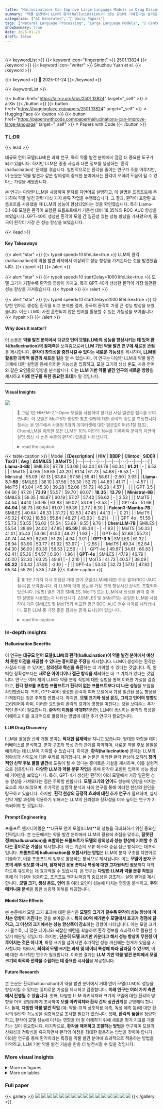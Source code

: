 ```yaml
---
title: "Hallucinations Can Improve Large Language Models in Drug Discovery"
summary: "약물 발견에서 LLM의 환각(hallucination)이 성능 향상에 기여한다는 놀라운 연구 결과!"
categories: ["AI Generated", "🤗 Daily Papers"]
tags: ["Natural Language Processing", "Large Language Models", "🏢 Center for Scalable Data Analytics and Artificial Intelligence (ScaDS.AI)",]
showSummary: true
date: 2025-01-23
draft: false
---
```


<br>

{{< keywordList >}}
{{< keyword icon="fingerprint" >}} 2501.13824 {{< /keyword >}}
{{< keyword icon="writer" >}} Shuzhou Yuan et el. {{< /keyword >}}
 
{{< keyword >}} 🤗 2025-01-24 {{< /keyword >}}
 
{{< /keywordList >}}

{{< button href="https://arxiv.org/abs/2501.13824" target="_self" >}}
↗ arXiv
{{< /button >}}
{{< button href="https://huggingface.co/papers/2501.13824" target="_self" >}}
↗ Hugging Face
{{< /button >}}
{{< button href="https://paperswithcode.com/paper/hallucinations-can-improve-large-language" target="_self" >}}
↗ Papers with Code
{{< /button >}}




### TL;DR


{{< lead >}}

대규모 언어 모델(LLM)은 과학 연구, 특히 약물 발견 분야에서 점점 더 중요한 도구가 되고 있습니다. 하지만 LLM은 종종 사실과 다른 정보를 생성하는 '환각(hallucination)' 문제를 겪습니다.  일반적으로는 환각을 줄이는 연구가 주를 이루지만, 이 논문은 약물 발견과 같은 창의성이 중요한 분야에서는 환각이 오히려 도움이 될 수 있다는 가설을 세웠습니다.

본 연구는 다양한 LLM을 사용하여 분자를 자연어로 설명하고, 이 설명을 프롬프트에 추가하여 약물 발견 관련 다섯 가지 분류 작업을 수행했습니다. 그 결과, 환각이 포함된 프롬프트를 사용했을 때 LLM의 성능이 향상되었다는 것을 확인했습니다.  특히 Llama-3.1-8B 모델은 환각이 포함된 프롬프트에서 기준선 대비 18.35%의 ROC-AUC 향상을 보였습니다.  GPT-40이 생성한 환각이 모델 간 일관성 있는 성능 향상을 가져왔으며, 중국어 환각이 가장 큰 성능 향상을 보였습니다.

{{< /lead >}}


#### Key Takeaways

{{< alert "star" >}}
{{< typeit speed=10 lifeLike=true >}} LLM의 환각(hallucination)이 약물 발견 과제에서 예상외로 성능 향상을 가져온다는 것을 발견했습니다. {{< /typeit >}}
{{< /alert >}}

{{< alert "star" >}}
{{< typeit speed=10 startDelay=1000 lifeLike=true >}} 모델 크기가 커질수록 환각의 영향이 커지고, 특히 GPT-40가 생성한 환각이 가장 일관된 성능 향상을 가져왔습니다. {{< /typeit >}}
{{< /alert >}}

{{< alert "star" >}}
{{< typeit speed=10 startDelay=2000 lifeLike=true >}} 다양한 언어로 생성된 환각을 비교 분석한 결과, 중국어 환각이 가장 큰 성능 향상을 보였습니다. 이는 LLM이 사전 훈련되지 않은 언어를 활용할 수 있는 가능성을 보여줍니다 {{< /typeit >}}
{{< /alert >}}

#### Why does it matter?
이 논문은 **약물 발견 분야에서 대규모 언어 모델(LLM)의 성능을 향상시키는 데 있어 환각(hallucination)의 잠재력**을 보여줌으로써 **LLM 기반 약물 발견 연구에 새로운 관점**을 제시합니다.  **환각이 창의성을 증진시킬 수 있다는 새로운 가능성**을 제시하며, **LLM을 활용한 과학적 발견의 새로운 길**을 열 수 있습니다.  이 연구는 다양한 LLM과 약물 발견 과제에 대한 실험을 통해 이러한 가능성을 입증하고, 모델 크기와 생성 온도, 사용 언어와 같은 요인들의 영향을 분석합니다.  이는 **LLM 기반 약물 발견 연구의 새로운 방향**을 제시하고 **미래 연구를 위한 중요한 토대**가 될 것입니다.

------
#### Visual Insights



![](https://arxiv.org/html/2501.13824/extracted/6151573/overall_HHM_score.png)

> 🔼 그림 1은 HHEM-2.1-Open 모델을 사용하여 평가된 사실 일관성 점수를 보여줍니다. 이 모델은 MolT5가 생성한 참조 설명에 대한 환각의 정도를 측정합니다. 점수는 본 연구에서 사용된 5개의 데이터셋에 대한 평균값이며(5.1절 참조), ChemLLM을 제외한 모든 LLM은 10% 미만의 점수를 기록하여 분자의 자연어 설명 생성 시 높은 수준의 환각이 있음을 나타냅니다.
> <details>
> <summary>read the caption</summary>
> Figure 1: Factual consistency scores evaluated using the HHEM-2.1-Open Model, which measures the degree of hallucination relative to the reference descriptions generated by MolT5. The scores represent the average across five datasets used in this work (see §5.1). With the exception of ChemLLM, all other LLMs achieve scores below 10%, indicating a high level of hallucination when generating natural language descriptions of molecules.
> </details>





{{< table-caption >}}
| Model | **[Description]** | **HIV** | **BBBP** | **Clintox** | **SIDER** | **Tox21** | **Avg** | **ΔSMILES** | **ΔMolT5** |
|---|---|---|---|---|---|---|---|---|---| 
| **Llama-3-8B** | SMILES | 67.78 | 53.08 | 63.04 | 61.79 | 60.34 | **61.21** | - | 6.53 |
|  | MolT5 | 47.65 | 59.65 | 43.20 | 61.14 | 61.73 | 54.68 | -6.53 | - |
|  | Ministral | 55.09 | 61.13 | 63.84 | 57.56 | 55.41 | 58.61 | -2.60 | 3.93 |
| **Llama-3.1-8B** | SMILES | 38.10 | 37.56 | 35.30 | 52.70 | 44.89 | 41.71 | - | -4.57 |
|  | MolT5 | 43.04 | 45.30 | 39.28 | 52.06 | 51.72 | 46.28 | 4.57 | - |
|  | GPT-3.5 | 64.66 | 47.20 | **73.19** | 55.57 | 59.70 | 60.07 | **18.35** | **13.79** |
| **Ministral-8B** | SMILES | 59.35 | 48.87 | 60.19 | 57.27 | 57.42 | 56.62 | - | 3.53 |
|  | MolT5 | 44.54 | 44.10 | 53.95 | 63.83 | 59.02 | 53.09 | -3.53 | - |
|  | GPT-4o | 51.66 | **64.94** | 58.73 | 60.54 | 61.07 | 59.39 | 2.77 | 6.30 |
| **Falcon3-Mamba-7B** | SMILES | 40.64 | 48.33 | 31.72 | 52.53 | 47.45 | 44.13 | - | 0.21 |
|  | MolT5 | 49.02 | 47.92 | 18.58 | 55.84 | 48.27 | 43.93 | -0.21 | - |
|  | GPT-4o | 51.59 | 55.73 | 53.55 | 56.03 | 51.54 | 53.69 | 9.55 | 9.76 |
| **ChemLLM-7B** | SMILES | 55.54 | 38.69 | 24.02 | 47.85 | **65.59** | 46.34 | - | -1.93 |
|  | MolT5 | 50.33 | 41.01 | 35.43 | 53.06 | 61.50 | 48.27 | 1.93 | - |
|  | GPT-4o | 52.68 | 55.73 | 40.74 | 44.59 | 62.63 | 51.28 | 4.94 | 3.01 |
| **GPT-3.5** | SMILES | 61.32 | 28.94 | 63.90 | 53.77 | 61.92 | 53.97 | - | -2.56 |
|  | MolT5 | 49.34 | 52.64 | 64.30 | 56.00 | 60.39 | 56.53 | 2.56 | - |
|  | GPT-4o | 49.67 | 34.61 | 60.83 | 62.41 | 65.36 | 54.57 | 0.60 | -1.96 |
| **GPT-4o** | SMILES | 47.19 | 46.79 | 40.00 | 52.30 | 63.25 | 49.91 | - | 2.10 |
|  | MolT5 | 41.73 | 40.57 | 38.09 | **65.22** | 53.42 | 47.80 | -2.10 | - |
|  | GPT-4o | 53.30 | 52.73 | 57.12 | 47.82 | 65.34 | 55.26 | 5.35 | 7.46 |{{< /table-caption >}}

> 🔼 표 1은 7가지 지시 조정된 거대 언어 모델(LLM)에 대한 주요 결과(ROC-AUC 점수)를 보여줍니다. 각 LLM에 대해 성능을 가장 크게 향상시킨 환각만 포함되어 있습니다. [설명] 열은 기준 SMILES, MolT5 또는 LLM에서 생성된 환각 중 어떤 설명을 사용했는지 나타냅니다. ΔSMILES 및 ΔMolT5는 동일한 LLM을 사용하여 기준 SMILES 및 MolT5와 비교한 평균 ROC-AUC 점수 차이를 나타냅니다. 모든 LLM 중 가장 좋은 결과는 굵게 표시되어 있습니다.
> <details>
> <summary>read the caption</summary>
> Table 1: The main results (ROC-AUC &) for the LLMs. Only the hallucinations that result in the most improvement for each LLM are included in the table. [D⁢e⁢s⁢c⁢r⁢i⁢p⁢t⁢i⁢o⁢n]delimited-[]𝐷𝑒𝑠𝑐𝑟𝑖𝑝𝑡𝑖𝑜𝑛[Description][ italic_D italic_e italic_s italic_c italic_r italic_i italic_p italic_t italic_i italic_o italic_n ] represents the description from the baseline SMILES, MolT5, or hallucinations generated by the LLMs. ΔΔ\Deltaroman_ΔSMILES and ΔΔ\Deltaroman_ΔMolT5 denote the difference in average ROC-AUC scores compared to the baselines SMILES and MolT5, respectively, using the same LLM. We highlight the best results across all the LLMs in bold.
> </details>





### In-depth insights


#### Hallucination Benefits
이 연구는 **대규모 언어 모델(LLM)의 환각(hallucination)이 약물 발견 분야에서 예상치 못한 이점을 제공할 수 있다는 흥미로운 주장**을 제시합니다.  LLM이 생성하는 환각은 사실과 다를 수 있지만, **창의성과 혁신을 촉진**하는 데 기여할 수 있다는 것입니다.  즉, 완벽한 정확성보다는 **새로운 아이디어나 접근 방식을 제시**하는 데 그 가치가 있다는 것입니다.  연구는 여러 개의 LLM과 약물 분류 작업에 대한 실험을 통해 이러한 가설을 검증하고,  **환각 정보를 포함한 프롬프트가 환각이 없는 프롬프트보다 더 나은 성능**을 보임을 확인했습니다.  특히, GPT-40이 생성한 환각이 여러 모델에서 가장 일관된 성능 향상을 가져왔다는 점은 주목할 만합니다.  하지만, **모델 크기와 생성 온도, 그리고 언어의 영향**도 고려되어야 하며, 이러한 요인들이 환각의 효과에 영향을 미친다는 것을 보여주는 추가적인 분석이 필요합니다.  **환각의 이점을 극대화**하려면, LLM이 생성하는 환각의 특성을 이해하고 이를 효과적으로 활용하는 방법에 대한 추가 연구가 필요합니다.

#### LLM Drug Discovery
LLM을 활용한 신약 개발 분야는 **막대한 잠재력**을 지니고 있습니다. 방대한 화합물 데이터베이스를 분석하고, 분자 구조와 특성 간의 관계를 파악하며, 새로운 약물 후보 물질을 예측하는 데 LLM이 기여할 수 있습니다. 하지만, **환각(hallucination)** 문제는 LLM의 정확성과 신뢰도에 대한 우려를 제기합니다. 본 논문은 이러한 환각 현상이 오히려 **창의적인 신약 후보 물질 발견**에 도움이 될 수 있다는 흥미로운 가설을 제시하며, 이를 실험적으로 검증합니다.  **다양한 LLM과 약물 분류 작업**을 통해 환각이 포함된 입력이 성능 향상에 기여함을 보였습니다.  특히, GPT-4가 생성한 환각이 여러 모델에서 가장 일관된 성능 향상을 가져왔다는 점은 주목할 만합니다.  **모델 크기와 언어**도 성능에 영향을 미치는 요소로 제시되었으며, 추가적인 실험적 분석과 사례 연구를 통해 이러한 현상의 원인을 탐구하고 있습니다.  하지만, **환각 현상의 긍정적 효과에 대한 추가 연구**가 필요하며, 실제 신약 개발 과정에 적용하기 위해서는  LLM의 신뢰성과 정확성을 더욱 높이는 연구가 지속되어야 할 것입니다.

#### Prompt Engineering
프롬프트 엔지니어링은 **대규모 언어 모델(LLM)**의 성능을 극대화하기 위한 중요한 전략입니다.  본 논문에서는 약물 발견 분야에서 LLM의 활용에 초점을 맞추고, **잘못된 정보(hallucination)을 포함하는 프롬프트가 모델의 창의성과 성능 향상에 기여할 수 있다는 흥미로운 가설**을 제시합니다.  이는 기존의 오류 최소화 중심 접근 방식과는 대조적입니다.  **프롬프트에 hallucination을 포함시키는 방법**은 LLM이 분자 구조를 자연어로 기술하고, 이를 프롬프트의 일부로 활용하는 방식으로 제시됩니다.  이는 **모델이 분자 구조의 세부 정보뿐 아니라, 잠재적인 응용 분야나 특징에 대한 고차원적인 정보**까지 처리하도록 유도하는 데 효과적일 수 있습니다.  본 연구는 **다양한 LLM과 약물 분류 작업**을 통해 이 가설을 검증하고, 프롬프트 엔지니어링의 중요성을 강조하는 실험 결과를 제시합니다.  **모델 크기, 생성 온도, 언어** 등 여러 요인이 성능에 미치는 영향을 분석하고, **주의 메커니즘 분석**을 통한 심층적 이해를 제공합니다.

#### Model Size Effects
본 논문에서 모델 크기 효과에 대한 분석은 **모델의 크기가 클수록 환각이 성능 향상에 미치는 영향이 커진다**는 것을 보여줍니다.  **특히 80억 매개변수 모델에서 효과가 정점에 달하고, 그 이상의 크기에서는 성능 향상폭이 감소**하는 경향이 나타납니다. 이는 모델 크기가 클수록, 더 많은 데이터와 복잡한 패턴을 학습하여 환각 정보를 효과적으로 활용할 수 있기 때문일 것입니다.  하지만, **단순히 모델 크기만 키운다고 해서 성능 향상이 무한정 이루어지는 것은 아니며**,  특정 크기를 넘어서면 추가적인 성능 개선에는 한계가 있음을 시사합니다.  따라서, **최적의 모델 크기는 과제 및 데이터 특성에 따라 달라질 수 있으며**, 이에 대한 추가적인 연구가 필요합니다. 이러한 결과는 **LLM 기반 약물 발견 분야에서 모델 크기의 최적화 전략을 수립하는 데 중요한 시사점**을 제공합니다.

#### Future Research
본 논문은 환각(hallucination)이 약물 발견 분야에서 거대 언어 모델(LLM)의 성능을 향상시킬 수 있다는 흥미로운 가설을 제시하고 검증합니다.  **미래 연구는 여러 가지 측면에서 진행될 수 있습니다.** 첫째, 다양한 LLM 아키텍처와 크기의 모델에 대한 환각의 영향을 더욱 광범위하게 조사하여 **모델 아키텍처와 환각 간의 상관관계**를 규명해야 합니다. 둘째, **다양한 약물 발견 작업** (예: 약물-표적 상호작용 예측, 독성 예측 등)에 대한 환각의 일반화 가능성을 심층적으로 조사할 필요가 있습니다. 셋째, **환각의 품질**을 정량화하고, 환각이 모델 성능에 미치는 영향을 더 잘 이해하기 위해 새로운 평가 지표를 개발하는 것이 중요합니다.  마지막으로, **환각을 제어하고 조절하는 방법**을 연구하여 모델의 신뢰성과 정확성을 유지하면서 환각의 이점을 최대한 활용하는 방법을 찾아야 합니다. 이러한 연구를 통해 환각이라는 특징을 약물 발견 분야에 효과적으로 적용하는 방법을 파악하고, LLM 기반 약물 발견 기술을 한층 더 발전시킬 수 있을 것입니다.


### More visual insights

<details>
<summary>More on figures
</summary>


![](https://arxiv.org/html/2501.13824/extracted/6151573/method.png)

> 🔼 그림 2는 HIV 데이터셋의 분자 예시를 사용하여 평가 방법을 보여줍니다.  LLM이 SMILES 문자열을 기반으로 분자의 텍스트 설명을 생성하는 과정(1단계)과, 생성된 텍스트(환각 포함)를 프롬프트에 추가하여 LLM이 분자의 특정 속성을 예측하도록 하는 과정(2단계)을 나타냅니다.  LLM의 성능을 평가하기 위해 답변은 '예' 또는 '아니오'로 제한됩니다.  입력과 관련 없는 명백한 환각 부분은 색상으로 강조 표시되어 있습니다. 이 그림은 LLM이 SMILES 문자열만으로 분자 특성을 예측하는 것보다 환각이 포함된 텍스트를 함께 사용하여 예측 정확도가 향상되는지 확인하는 실험의 과정을 시각적으로 설명합니다.
> <details>
> <summary>read the caption</summary>
> Figure 2: Illustration of the evaluation method with an example molecule from the HIV dataset: 1. We use LLMs to generate a textual description of the molecule based on its SMILES string. 2. The generated text, which contains hallucinations, is added to the prompt, and the LLM is tasked with predicting the specific property of the molecule. The answer is constrained to “Yes” or “No” to evaluate the LLM’s performance. We highlight obvious hallucinations that are unrelated to the input using colors.
> </details>



![](https://arxiv.org/html/2501.13824/extracted/6151573/overall_hallu_improvement.png)

> 🔼 이 그림은 7가지 다른 대규모 언어 모델(LLM)에서 다양한 모델이 생성한 환각(hallucination)을 사용했을 때, 기준 모델(baseline)과 비교하여 성능이 향상된 정도를 보여줍니다.  x축은 환각을 생성한 모델을 나타내고, y축은 평균 성능 향상률(%)을 나타냅니다.  각 막대는 특정 환각 생성 모델을 사용했을 때 7개의 LLM에서 평균적으로 성능이 얼마나 향상되었는지 보여줍니다.  이를 통해 어떤 모델이 생성한 환각이 다른 LLM의 성능 향상에 가장 효과적인지 비교 분석할 수 있습니다.
> <details>
> <summary>read the caption</summary>
> Figure 3: Overall average improvement across seven LLMs using hallucinations generated by different models compared to the baselines. The x-axis indicates the source model for the generated hallucinations.
> </details>



![](https://arxiv.org/html/2501.13824/extracted/6151573/model_size.png)

> 🔼 그림 4는 서로 다른 크기의 Llama-3 모델에 대한 평균 성능 향상을 보여줍니다.  x축은 모델 크기(1B, 3B, 8B, 70B)를 나타내고, y축은 SMILES 기준선과 MolT5 기준선에 대한 평균 성능 향상 백분율을 나타냅니다.  각 모델 크기에 대해 여러 환각 텍스트를 사용하여 평균 성능 향상을 계산했습니다. 이 그래프는 모델 크기가 증가함에 따라 환각이 모델 성능에 미치는 영향이 커짐을 보여줍니다. 특히, 8B 모델은 SMILES 기준선과 비교하여 상당한 성능 향상을 보이는 반면, 70B 모델은 8B 모델과 비교하여 성능 향상이 크게 증가하지는 않습니다. 이는 모델 크기가 특정 크기 이상이 되면 환각 효과가 일정 수준에 도달할 수 있음을 시사합니다.
> <details>
> <summary>read the caption</summary>
> Figure 4: Average improvement for Llama-3 with different model size.
> </details>



![](https://arxiv.org/html/2501.13824/extracted/6151573/temperature.png)

> 🔼 그림 5는 다섯 개의 데이터 세트에 걸쳐 생성된 텍스트의 평균 성능과 환각 점수를 다양한 온도 설정에서 보여줍니다.  다양한 온도 설정에서 생성된 텍스트의 정확성(factual consistency)을 평가하기 위해 HHM-2.1-Open 모델을 사용했습니다.  x축은 온도 값을, y축은 평균 ROC-AUC 점수와 환각 점수를 나타냅니다.  이 그림은 온도가 생성된 텍스트의 정확성과 모델 성능에 미치는 영향을 보여주는 실험 결과를 시각적으로 표현합니다.
> <details>
> <summary>read the caption</summary>
> Figure 5: Average performance and hallucination scores of the generated text at different temperature settings across five datasets.
> </details>



![](https://arxiv.org/html/2501.13824/extracted/6151573/language.png)

> 🔼 그림 6은 Llama-3.1-8B 모델을 사용하여 모든 데이터셋에서 6가지 언어의 환각에 대한 성능을 보여줍니다.  각 언어(영어, 중국어, 독일어, 프랑스어, 일본어, 스페인어)로 생성된 환각을 사용하여 모델의 성능을 평가하고, ROC-AUC 점수를 사용하여 측정했습니다. 이 그래프는 다양한 언어로 생성된 환각이 Llama-3.1-8B 모델의 약물 발견 작업 성능에 미치는 영향을 비교 분석한 것입니다. 각 데이터셋에서 가장 좋은 성능을 보인 언어를 확인하고,  모델이 특정 언어의 환각에 더 민감하게 반응하는지 여부를 파악하는 데 도움이 됩니다.
> <details>
> <summary>read the caption</summary>
> Figure 6: Performance of hallucinations in six languages across all datasets using Llama-3.1-8B.
> </details>



</details>




<details>
<summary>More on tables
</summary>


{{< table-caption >}}
| Model | Full-name | Link |
|---|---|---|
| Llama-3-8B | meta-llama/Meta-Llama-3-8B-Instruct | https://huggingface.co/meta-llama/Llama-3.1-8B-Instruct |
| Llama-3.1-8B | meta-llama/Llama-3.1-8B-Instruct | https://huggingface.co/meta-llama/Llama-3.1-8B-Instruct |
| Ministral-8B | mistralai/Ministral-8B-Instruct-2410 | https://huggingface.co/mistralai/Ministral-8B-Instruct-2410 |
| Falcon3-Mamba-7B | tiiuae/Falcon3-Mamba-7B-Instruct | https://huggingface.co/tiiuae/Falcon3-Mamba-7B-Instruct |
| ChemLLM-7B | AI4Chem/ChemLLM-7B-Chat-1_5-DPO | https://huggingface.co/AI4Chem/ChemLLM-7B-Chat-1_5-DPO |
| GPT-3.5 | gpt-3.5-turbo | - |
| GPT-4o | gpt-4o-2024-08-06 | - |{{< /table-caption >}}
> 🔼 표 2는 논문에서 평가에 사용된 언어 모델들의 세부 정보를 보여줍니다. 각 모델의 전체 이름과 해당 모델의 HuggingFace 페이지 링크가 포함되어 있습니다. 이 표는 사용된 모델의 버전과 접근 방법을 명확히 하여 재현성을 높이는 데 도움이 됩니다.
> <details>
> <summary>read the caption</summary>
> Table 2: Details of the evaluated models, including their full names and links to their respective HuggingFace pages.
> </details>

{{< table-caption >}}
| Dataset | Number | Positive Label |
|---|---|---|
| HIV | 4113 | 175 |
| BBBP | 205 | 172 |
| Clintox | 148 | 11 |
| SIDER | 143 | 74 |
| Tox21 | 783 | 108 |{{< /table-caption >}}
> 🔼 이 표는 논문에서 사용된 데이터셋의 요약 정보를 보여줍니다. 각 데이터셋의 샘플 수와 양성 레이블의 개수를 포함합니다.  HIV, BBBP, Clintox, SIDER, Tox21 등 다섯 가지 데이터셋에 대한 정보가 요약되어 있습니다. 이 정보는 각 데이터셋의 크기와 양성/음성 샘플의 비율을 이해하는 데 도움이 됩니다.
> <details>
> <summary>read the caption</summary>
> Table 3: Summary of the datasets used, including the number of samples and the count of positive labels in each dataset.
> </details>

{{< table-caption >}}
| Model | HIV | BBBP | Clintox | SIDER | Tox21 | Avg |
|---|---|---|---|---|---|---|
| Llama-3.1-8B | 7.12 | 7.76 | 8.67 | 9.45 | 6.86 | 7.97 |
| Llama-3-8B | 7.15 | 8.04 | 7.24 | 7.57 | 7.11 | 7.42 |
| Ministral-8B | 14.45 | 13.47 | 14.23 | 13.17 | 12.56 | 13.58 |
| Falcon3-Mamba-7B | 8.74 | 9.05 | 8.92 | 11.13 | 9.26 | 9.42 |
| ChemLLM-7B | 20.48 | 17.75 | 23.36 | 22.20 | 20.66 | 20.89 |
| GPT-3.5 | 8.62 | 8.35 | 6.85 | 7.20 | 6.90 | 7.58 |
| GPT-4o | 8.51 | 7.67 | 8.51 | 7.28 | 7.44 | 7.88 |{{< /table-caption >}}
> 🔼 표 4는 다섯 개의 데이터셋에 걸쳐 다양한 대규모 언어 모델(LLM)에 대한 HHM-2.1 점수(%)를 보여줍니다. 모든 모델은 온도, 최대 새 토큰 등 동일한 하이퍼파라미터를 사용합니다.  이 표는 각 LLM이 분자를 자연어로 설명하는 능력의 정확성을 측정한 결과를 보여줍니다.  점수가 높을수록 모델이 생성한 설명이 참조 설명과 일치하는 정도가 높다는 것을 의미합니다. 이는 LLM이 화학적 용어와 구조를 얼마나 잘 이해하고 있는지 평가하는 데 도움이 됩니다.
> <details>
> <summary>read the caption</summary>
> Table 4: The HHM-2.1 score % for LLMs across five datasets, all the models are using the same hyperparameters, e.g.: the temperature, max new tokens.
> </details>

{{< table-caption >}}
 | **[Description]** | **HIV** | **BBBP** | **Clintox** | **SIDER** | **Tox21** | **Avg** | **Δsmiles** | **ΔMolT5** |
|---|---|---|---|---|---|---|---|---|
| **Llama-3-8B** |  |  |  |  |  |  |  |  |
| `SMILES` | 67.78 | 53.08 | 63.04 | 61.79 | 60.34 | 61.21 | 0.00 | 6.53 |
| `MolT5` | 47.65 | 59.65 | 43.20 | 61.14 | 61.73 | 54.68 | -6.53 | 0.00 |
| **Llama-3** |  |  |  |  |  |  |  |  |
| `Llama-3` | 53.13 | 58.21 | 57.13 | 57.07 | 59.75 | 57.06 | -4.15 | 2.38 |
| **Llama-3.1** |  |  |  |  |  |  |  |  |
| `Llama-3.1` | 57.60 | 51.02 | 39.75 | 60.63 | 59.70 | 53.74 | -7.46 | -0.93 |
| **Ministral** |  |  |  |  |  |  |  |  |
| `Ministral` | 55.09 | 61.13 | 63.84 | 57.56 | 55.41 | 58.61 | -2.60 | 3.93 |
| **Falcon3** |  |  |  |  |  |  |  |  |
| `Falcon3` | 54.02 | 51.73 | 43.00 | 47.06 | 48.91 | 48.94 | -12.26 | -5.73 |
| **ChemLLM** |  |  |  |  |  |  |  |  |
| `ChemLLM` | 46.83 | 60.22 | 52.36 | 58.50 | 50.83 | 53.75 | -7.46 | -0.93 |
| **GPT-3.5** |  |  |  |  |  |  |  |  |
| `GPT-3.5` | 58.45 | 46.52 | 57.13 | 56.15 | 66.00 | 56.85 | -4.36 | 2.18 |
| **GPT-4o** |  |  |  |  |  |  |  |  |
| `GPT-4o` | 45.97 | 53.72 | 54.81 | 45.86 | 60.90 | 52.25 | -8.96 | -2.42 |
| **Llama-3.1-8B** |  |  |  |  |  |  |  |  |
| `SMILES` | 38.10 | 37.56 | 35.30 | 52.70 | 44.89 | 41.71 | 0.00 | -4.57 |
| `MolT5` | 43.04 | 45.30 | 39.28 | 52.06 | 51.72 | 46.28 | 4.57 | 0.00 |
| `Llama-3` | 56.80 | 47.71 | 68.08 | 54.21 | 60.75 | 57.51 | 15.80 | 11.23 |
| `Llama-3.1` | 50.92 | 42.11 | 49.97 | 38.11 | 51.74 | 46.57 | 4.86 | 0.29 |
| `Ministral` | 59.73 | 50.18 | 70.01 | 51.65 | 55.59 | 57.43 | 15.72 | 11.15 |
| `Falcon3` | 57.92 | 51.11 | 53.22 | 42.38 | 47.57 | 50.44 | 8.73 | 4.16 |
| `ChemLLM` | 50.83 | 52.18 | 47.45 | 53.17 | 49.84 | 50.69 | 8.98 | 4.41 |
| `GPT-3.5` | 64.66 | 47.20 | 73.19 | 55.57 | 59.70 | 60.07 | 18.35 | 13.79 |
| `GPT-4o` | 56.64 | 53.37 | 55.28 | 52.60 | 61.65 | 55.91 | 14.20 | 9.63 |
| **Ministral-8B** |  |  |  |  |  |  |  |  |
| `SMILES` | 59.35 | 48.87 | 60.19 | 57.27 | 57.42 | 56.62 | 0.00 | 3.53 |
| `MolT5` | 44.54 | 44.10 | 53.95 | 63.83 | 59.02 | 53.09 | -3.53 | 0.00 |
| `Llama-3` | 52.91 | 31.27 | 65.49 | 50.45 | 55.81 | 51.19 | -5.43 | -1.90 |
| `Llama-3.1` | 56.06 | 46.62 | 36.23 | 55.95 | 58.33 | 50.64 | -5.98 | -2.45 |
| `Ministral` | 60.04 | 46.42 | 55.34 | 52.82 | 53.58 | 53.64 | -2.98 | 0.56 |
| `Falcon3` | 55.37 | 50.16 | 53.62 | 47.14 | 58.30 | 52.92 | -3.70 | -0.17 |
| `ChemLLM` | 46.35 | 48.66 | 62.11 | 58.97 | 55.36 | 54.29 | -2.33 | 1.20 |
| `GPT-3.5` | 53.23 | 36.89 | 46.85 | 51.63 | 59.86 | 49.69 | -6.93 | -3.40 |
| `GPT-4o` | 51.66 | 64.94 | 58.73 | 60.54 | 61.07 | 59.39 | 2.77 | 6.30 |
| **Falcon3-Mamba-7B** |  |  |  |  |  |  |  |  |
| `SMILES` | 40.64 | 48.33 | 31.72 | 52.53 | 47.45 | 44.13 | 0.00 | 0.21 |
| `MolT5` | 49.02 | 47.92 | 18.58 | 55.84 | 48.27 | 43.93 | -0.21 | 0.00 |
| `Llama-3` | 47.84 | 53.40 | 50.76 | 51.31 | 48.44 | 50.35 | 6.22 | 6.42 |
| `Llama-3.1` | 48.36 | 60.15 | 34.84 | 57.60 | 54.26 | 51.04 | 6.91 | 7.12 |
| `Ministral` | 47.32 | 47.82 | 27.94 | 51.90 | 47.54 | 44.50 | 0.37 | 0.58 |
| `Falcon3` | 44.59 | 57.05 | 39.42 | 50.10 | 46.64 | 47.56 | 3.43 | 3.63 |
| `ChemLLM` | 53.46 | 61.82 | 45.12 | 53.56 | 43.43 | 51.48 | 7.35 | 7.55 |
| `GPT-3.5` | 51.63 | 48.47 | 45.26 | 50.98 | 46.73 | 48.61 | 4.48 | 4.69 |
| `GPT-4o` | 51.59 | 55.73 | 53.55 | 56.03 | 51.54 | 53.69 | 9.55 | 9.76 |
| **ChemLLM-7B** |  |  |  |  |  |  |  |  |
| `SMILES` | 55.54 | 38.69 | 24.02 | 47.85 | 65.59 | 46.34 | 0.00 | -1.93 |
| `MolT5` | 50.33 | 41.01 | 35.43 | 53.06 | 61.50 | 48.27 | 1.93 | 0.00 |
| `Llama-3` | 56.29 | 45.68 | 47.51 | 44.95 | 51.59 | 49.20 | 2.87 | 0.94 |
| `Llama-3.1` | 57.17 | 43.02 | 28.33 | 43.83 | 56.96 | 45.86 | -0.47 | -2.40 |
| `Ministral` | 61.35 | 37.70 | 39.95 | 37.76 | 51.64 | 45.68 | -0.66 | -2.59 |
| `Falcon3` | 57.52 | 39.76 | 29.46 | 44.71 | 50.18 | 44.33 | -2.01 | -3.94 |
| `ChemLLM` | 45.37 | 41.83 | 42.80 | 53.15 | 46.60 | 45.95 | -0.39 | -2.32 |
| `GPT-3.5` | 57.48 | 38.16 | 51.76 | 41.72 | 59.37 | 49.70 | 3.36 | 1.43 |
| `GPT-4o` | 52.68 | 55.73 | 40.74 | 44.59 | 62.63 | 51.28 | 4.94 | 3.01 |
| **GPT-3.5** |  |  |  |  |  |  |  |  |
| `SMILES` | 61.32 | 28.94 | 63.90 | 53.77 | 61.92 | 53.97 | 0.00 | -2.56 |
| `MolT5` | 49.34 | 52.64 | 64.30 | 56.00 | 60.39 | 56.53 | 2.56 | 0.00 |
| `Llama-3` | 52.55 | 30.00 | 38.27 | 52.22 | 55.71 | 45.75 | -8.22 | -10.78 |
| `Llama-3.1` | 55.90 | 39.31 | 41.83 | 57.16 | 59.60 | 50.76 | -3.21 | -5.77 |
| `Ministral` | 55.84 | 29.63 | 39.89 | 56.61 | 56.31 | 47.66 | -6.31 | -8.88 |
| `Falcon3` | 52.11 | 27.96 | 54.29 | 48.69 | 59.10 | 48.43 | -5.54 | -8.10 |
| `ChemLLM` | 50.27 | 45.97 | 63.03 | 53.77 | 54.57 | 53.52 | -0.45 | -3.01 |
| `GPT-3.5` | 58.47 | 33.53 | 44.81 | 62.24 | 56.46 | 51.10 | -2.87 | -5.43 |
| `GPT-4o` | 49.67 | 34.61 | 60.83 | 62.41 | 65.36 | 54.57 | 0.60 | -1.96 |
| **GPT-4o** |  |  |  |  |  |  |  |  |
| `SMILES` | 47.19 | 46.79 | 40.00 | 52.30 | 63.25 | 49.91 | 0.00 | 2.10 |
| `MolT5` | 41.73 | 40.57 | 38.09 | 65.22 | 53.42 | 47.80 | -2.10 | 0.00 |
| `Llama-3` | 48.95 | 36.23 | 52.97 | 42.73 | 62.00 | 48.58 | -1.33 | 0.77 |
| `Llama-3.1` | 53.02 | 45.57 | 54.10 | 48.71 | 64.07 | 53.09 | 3.19 | 5.29 |
| `Ministral` | 55.34 | 40.13 | 49.46 | 42.44 | 64.17 | 50.31 | 0.40 | 2.50 |
| `Falcon3` | 54.01 | 35.37 | 50.00 | 45.83 | 63.34 | 49.71 | -0.20 | 1.90 |
| `ChemLLM` | 53.00 | 54.92 | 55.59 | 45.36 | 61.15 | 54.00 | 4.10 | 6.20 |
| `GPT-3.5` | 47.51 | 40.80 | 46.03 | 47.27 | 63.82 | 49.09 | -0.82 | 1.28 |
| `GPT-4o` | 53.30 | 52.73 | 57.12 | 47.82 | 65.34 | 55.26 | 5.35 | 7.46 |{{< /table-caption >}}
> 🔼 표 5는 모든 LLMs에 대한 전체 결과(ROC-AUC %)를 보여줍니다. 여기에는 각 모델과 기준 모델에서 생성된 환각이 포함됩니다. [설명]은 환각 또는 기준선의 출처를 나타냅니다.
> <details>
> <summary>read the caption</summary>
> Table 5: Full results (ROC-AUC %) for all LLMs, including hallucinations generated by each model and baselines. [𝑫⁢𝒆⁢𝒔⁢𝒄⁢𝒓⁢𝒊⁢𝒑⁢𝒕⁢𝒊⁢𝒐⁢𝒏]delimited-[]𝑫𝒆𝒔𝒄𝒓𝒊𝒑𝒕𝒊𝒐𝒏\boldsymbol{[Description]}bold_[ bold_italic_D bold_italic_e bold_italic_s bold_italic_c bold_italic_r bold_italic_i bold_italic_p bold_italic_t bold_italic_i bold_italic_o bold_italic_n bold_] indicates the source of the hallucination or baseline used.
> </details>

{{< table-caption >}}
| **[Description]** | **HIV** | **BBBP** | **Clintox** | **SIDER** | **Tox21** | **Avg** | **Δ SMILES** | **Δ MolT5** |
|---|---|---|---|---|---|---|---|---|
| **Llama-3.2-1B** |  |  |  |  |  |  |  |  |
| `SMILES` | 44.27 | 32.31 | 19.31 | 60.79 | 46.88 | 40.71 | 0.00 | -13.77 |
| `MolT5` | 45.26 | 38.30 | 79.50 | 57.95 | 51.42 | 54.49 | 13.77 | 0.00 |
| **Llama-3** |  |  |  |  |  |  |  |  |
| `Llama-3` | 46.79 | 47.32 | 60.19 | 56.23 | 44.25 | 50.96 | 10.24 | -3.53 |
| **Llama-3.1** |  |  |  |  |  |  |  |  |
| `Llama-3.1` | 44.79 | 50.93 | 51.56 | 59.09 | 53.73 | 52.02 | 11.31 | -2.47 |
| **Ministral** |  |  |  |  |  |  |  |  |
| `Ministral` | 46.94 | 42.00 | 54.48 | 51.94 | 52.71 | 49.61 | 8.90 | -4.87 |
| **Falcon3** |  |  |  |  |  |  |  |  |
| `Falcon3` | 52.08 | 58.58 | 56.01 | 50.55 | 47.14 | 52.87 | 12.16 | -1.62 |
| **ChemLLM** |  |  |  |  |  |  |  |  |
| `ChemLLM` | 46.23 | 44.77 | 60.25 | 56.35 | 44.19 | 50.36 | 9.65 | -4.13 |
| **GPT-3.5** |  |  |  |  |  |  |  |  |
| `GPT-3.5` | 54.33 | 45.24 | 58.00 | 56.01 | 58.94 | 54.50 | 13.79 | 0.02 |
| **GPT-4o** |  |  |  |  |  |  |  |  |
| `GPT-4o` | 50.29 | 60.02 | 64.43 | 52.88 | 52.10 | 55.94 | 15.23 | 1.46 |
| **Llama-3.2-3B** |  |  |  |  |  |  |  |  |
| `SMILES` | 43.57 | 40.40 | 40.15 | 56.13 | 48.62 | 45.77 | 0.00 | -1.67 |
| `MolT5` | 48.17 | 45.77 | 51.23 | 49.47 | 42.55 | 47.44 | 1.67 | 0.00 |
| `Llama-3` | 48.52 | 32.42 | 53.55 | 52.60 | 54.09 | 48.23 | 2.46 | 0.80 |
| `Llama-3.1` | 46.99 | 40.93 | 33.78 | 53.09 | 50.48 | 45.05 | -0.72 | -2.39 |
| `Ministral` | 49.65 | 47.18 | 50.76 | 47.79 | 50.82 | 49.24 | 3.47 | 1.80 |
| `Falcon3` | 59.43 | 44.96 | 39.81 | 52.51 | 42.38 | 47.82 | 2.05 | 0.38 |
| `ChemLLM` | 44.99 | 44.75 | 46.05 | 45.73 | 47.30 | 45.76 | -0.01 | -1.68 |
| `GPT-3.5` | 53.66 | 32.61 | 58.93 | 55.70 | 47.01 | 49.58 | 3.81 | 2.14 |
| `GPT-4o` | 50.12 | 42.20 | 38.42 | 59.38 | 54.33 | 48.89 | 3.12 | 1.45 |
| **Llama-3.1-8B** |  |  |  |  |  |  |  |  |
| `SMILES` | 38.10 | 37.56 | 35.30 | 52.70 | 44.89 | 41.71 | 0.00 | -4.57 |
| `MolT5` | 43.04 | 45.30 | 39.28 | 52.06 | 51.72 | 46.28 | 4.57 | 0.00 |
| `Llama-3` | 56.80 | 47.71 | 68.08 | 54.21 | 60.75 | 57.51 | 15.80 | 11.23 |
| `Llama-3.1` | 50.92 | 42.11 | 49.97 | 38.11 | 51.74 | 46.57 | 4.86 | 0.29 |
| `Ministral` | 59.73 | 50.18 | 70.01 | 51.65 | 55.59 | 57.43 | 15.72 | 11.15 |
| `Falcon3` | 57.92 | 51.11 | 53.22 | 42.38 | 47.57 | 50.44 | 8.73 | 4.16 |
| `ChemLLM` | 50.83 | 52.18 | 47.45 | 53.17 | 49.84 | 50.69 | 8.98 | 4.41 |
| `GPT-3.5` | 64.66 | 47.20 | 73.19 | 55.57 | 59.70 | 60.07 | 18.35 | 13.79 |
| `GPT-4o` | 56.64 | 53.37 | 55.28 | 52.60 | 61.65 | 55.91 | 14.20 | 9.63 |
| **Llama-3.1-70B** |  |  |  |  |  |  |  |  |
| `SMILES` | 49.21 | 39.40 | 52.12 | 45.98 | 47.73 | 46.89 | 0.00 | -3.11 |
| `MolT5` | 42.02 | 42.86 | 61.94 | 54.66 | 48.48 | 49.99 | 3.11 | 0.00 |
| `Llama-3` | 48.34 | 47.54 | 68.08 | 45.73 | 50.95 | 52.13 | 5.24 | 2.14 |
| `Llama-3.1` | 53.67 | 43.36 | 37.79 | 56.27 | 48.69 | 47.95 | 1.07 | -2.04 |
| `Ministral` | 59.85 | 60.62 | 68.31 | 51.22 | 48.28 | 57.66 | 10.77 | 7.67 |
| `Falcon3` | 54.12 | 40.02 | 60.75 | 43.24 | 53.02 | 50.23 | 3.34 | 0.24 |
| `ChemLLM` | 46.11 | 59.21 | 57.43 | 50.18 | 48.85 | 52.35 | 5.47 | 2.36 |
| `GPT-3.5` | 52.63 | 47.72 | 54.91 | 52.76 | 44.31 | 50.47 | 3.58 | 0.47 |
| `GPT-4o` | 53.69 | 62.98 | 50.23 | 56.67 | 53.07 | 55.33 | 8.44 | 5.34 |{{< /table-caption >}}
> 🔼 표 6은 모델 크기 실험의 결과(ROC-AUC %)를 보여줍니다.  각 모델은 SMILES 문자열만을 사용한 기준(baseline)과 MolT5에 의해 생성된 참조 설명을 사용한 기준, 그리고 다양한 LLM에 의해 생성된 환각(hallucination)을 포함한 세 가지 설정으로 평가되었습니다.  [Description] 열은 환각의 출처, 즉 특정 모델에 의해 생성되었는지 또는 기준 설명에서 가져왔는지를 나타냅니다.  즉,  표는 모델 크기가 다를 때(1B, 3B, 8B, 70B)  약물 발견 작업에서 다양한 LLM의 성능에 미치는 환각의 영향을 보여줍니다.
> <details>
> <summary>read the caption</summary>
> Table 6: Full results (ROC-AUC %) of model size experiments. [𝑫⁢𝒆⁢𝒔⁢𝒄⁢𝒓⁢𝒊⁢𝒑⁢𝒕⁢𝒊⁢𝒐⁢𝒏]delimited-[]𝑫𝒆𝒔𝒄𝒓𝒊𝒑𝒕𝒊𝒐𝒏\boldsymbol{[Description]}bold_[ bold_italic_D bold_italic_e bold_italic_s bold_italic_c bold_italic_r bold_italic_i bold_italic_p bold_italic_t bold_italic_i bold_italic_o bold_italic_n bold_] indicates the hallucination source, whether generated by a specific model or from baseline descriptions.
> </details>

{{< table-caption >}}
| Model | HIV | BBBP | Clintox | SIDER | Tox21 | Avg |
|---|---|---|---|---|---|---|
| Llama-3.2-1B | 10.26 | 13.06 | 10.54 | 10.43 | 9.74 | 10.81 |
| Llama-3.2-3B | 10.16 | 10.06 | 8.41 | 9.59 | 10.61 | 9.77 |
| Llama-3.1-8B | 7.15 | 8.04 | 7.24 | 7.57 | 7.11 | 7.42 |
| Llama-3.1-70B | 8.37 | 6.82 | 7.31 | 8.60 | 6.62 | 7.54 |{{< /table-caption >}}
> 🔼 표 7은 다양한 크기의 Llama 모델에 대한 HHEM-2.1 점수를 보여줍니다. HHEM-2.1 점수는 모델이 생성한 분자 설명의 사실 정확도를 측정하는 지표입니다. 이 표는 모델 크기가 클수록 HHEM-2.1 점수가 어떻게 변하는지 보여주어 모델 크기와 환각 점수 간의 관계를 분석하는 데 도움이 됩니다.
> <details>
> <summary>read the caption</summary>
> Table 7: HHM-2.1 scores for Llama models of different sizes.
> </details>

{{< table-caption >}}
| Temperature | HIV | BBBP | Clintox | SIDER | Tox21 | Avg |
|---|---|---|---|---|---|---|
| 0.1 | 61.82 | 64.85 | 49.77 | 54.13 | 54.93 | 57.10 |
| 0.3 | 61.38 | 50.67 | 52.36 | 54.95 | 54.31 | 54.73 |
| 0.5 | 60.03 | 48.11 | 69.48 | 50.10 | 57.38 | 57.02 |
| 0.7 | 62.85 | 49.84 | 51.36 | 57.27 | 58.95 | 56.05 |
| 0.9 | 61.34 | 45.12 | 56.20 | 48.69 | 59.66 | 54.20 |{{< /table-caption >}}
> 🔼 표 8은 Llama-3.1-8B 모델을 사용하여 서로 다른 생성 온도에서 생성된 환각을 사용한 결과를 보여줍니다. ROC-AUC(%) 점수는 다양한 생성 온도(0.1, 0.3, 0.5, 0.7, 0.9)에서 다섯 가지 약물 발견 데이터셋(HIV, BBBP, Clintox, SIDER, Tox21)에 대해 제시됩니다. 각 온도에 대한 평균 ROC-AUC 점수도 계산되어 표에 포함됩니다. 이 표는 생성 온도가 Llama-3.1-8B 모델의 성능에 미치는 영향을 분석하는 데 사용됩니다.
> <details>
> <summary>read the caption</summary>
> Table 8: Full results (ROC-AUC %) of Llama-3.1-8B using hallucination generated by different generation temperatures.
> </details>

{{< table-caption >}}
| Temperature | HIV | BBBP | Clintox | SIDER | Tox21 | Avg |
|---|---|---|---|---|---|---|
| 0.1 | 8.02 | 8.25 | 7.52 | 7.81 | 8.07 | 7.93 |
| 0.3 | 8.57 | 8.75 | 6.87 | 7.39 | 8.05 | 7.92 |
| 0.5 | 8.35 | 8.27 | 7.83 | 9.38 | 5.96 | 7.96 |
| 0.7 | 8.10 | 6.88 | 7.37 | 7.57 | 8.71 | 7.73 |
| 0.9 | 6.61 | 6.85 | 6.42 | 7.96 | 6.27 | 6.82 |{{< /table-caption >}}
> 🔼 표 9는 Llama-3.1-8B 모델이 다양한 온도 설정에서 생성한 환각에 대한 HHM-2.1 점수를 보여줍니다.  HHM-2.1 점수는 모델이 생성한 텍스트의 사실 정확도를 측정하는 지표입니다. 이 표는 다양한 온도에서 생성된 텍스트의 사실 정확도에 미치는 온도의 영향을 분석하는 데 사용됩니다.  온도가 높을수록 환각 점수가 높아지고, 사실 정확도는 낮아지는 경향을 보입니다.
> <details>
> <summary>read the caption</summary>
> Table 9: The HHM-2.1 score for Llama3.1-8B generated hallucinations in different temperatures.
> </details>

{{< table-caption >}}
| Language | HIV | BBBP | Clintox | SIDER | Tox21 | Avg |
|---|---|---|---|---|---|---|
| English | 63.50 | 59.87 | 47.31 | 58.22 | 50.49 | 55.88 |
| Chinese | 57.23 | 57.12 | 65.03 | 52.21 | 57.47 | 57.81 |
| German | 57.31 | 47.57 | 51.56 | 60.22 | 52.42 | 53.82 |
| French | 60.10 | 42.28 | 68.41 | 54.15 | 56.10 | 56.21 |
| Japanese | 55.51 | 51.39 | 47.11 | 49.00 | 54.91 | 51.59 |
| Spanish | 55.85 | 44.91 | 58.06 | 50.43 | 61.79 | 54.21 |{{< /table-caption >}}
> 🔼 표 10은 Llama-3.1-8B 모델을 사용하여 다양한 언어로 생성된 환각을 사용했을 때의 결과(ROC-AUC %)를 보여줍니다.  각 언어별로 생성된 환각이 모델 성능에 미치는 영향을 평가한 실험 결과입니다.  표에는 다섯 가지 약물 발견 데이터셋(HIV, BBBP, Clintox, SIDER, Tox21)에 대한 ROC-AUC 점수와 함께 각 언어별 평균 점수가 포함되어 있습니다.
> <details>
> <summary>read the caption</summary>
> Table 10: Full results (ROC-AUC %) of Llama3.1-8B using hallucination generated in different languages.
> </details>

{{< table-caption >}}
| Name | Description |
|---|---| 
| SMILES | N#Cc1ccccc1O |
| Reference description | The molecule is a nitrile that is hydrogen cyanide in which the hydrogen has been replaced by a hydroxy group. It has a role as an EC 1.2.1.3 [aldehyde dehydrogenase (NAD(+))] inhibitor. It is a nitrile and a member of phenols. It derives from a hydride of a pyridine. |
| English | The given molecular formula is N#Cc1ccccc1O. This formula represents a molecule of benzenecarbonitrile, also known as benzonitrile. The molecule consists of a benzene ring, which is a planar, ring-shaped structure composed of six carbon atoms, each bonded to a hydrogen atom. In this case, one of the carbon atoms in the benzene ring is bonded to a nitrile group (CN), which consists of a carbon atom triple-bonded to a nitrogen atom. Additionally, the molecule has an oxygen atom bonded to one of the carbon atoms in the benzene ring, making it a benzonitrile derivative with an alkoxy group (-O-). |
| Chinese | To describe the molecule in Chinese, we first need to identify the chemical structure. The given chemical formula is N#Cc1ccccc1O. Breaking it down: - ’N’ represents Nitrogen. - ’#’ represents a triple bond. - ’C’ represents Carbon. - ’c1’ represents a ring (benzene ring). - ’ccc’ represents three connected carbons. - ’1’ is the number of the ring. - ’O’ represents Oxygen. So, the molecule is a Benzotriazole molecule. In Chinese, it is written as: 苯三唑 |
| German | Die Molekülformel in deutscher Sprache ist: N-(Phenyl)-acetohydrazid Die Molekülstruktur ist ein Hydrazid, das aus einem Acetohydrazid-Molekül und einem Phenyl-Rest besteht. Der Name ”N-(Phenyl)-acetohydrazid” beschreibt die Struktur des Moleküls, wobei das Acetohydrazid-Molekül an das Phenyl-Rest gebunden ist. Eine alternative Bezeichnung für dieses Molekül ist 1-Hydroxy-2-phenyl-2-hydrazinethanon, aber ”N-(Phenyl)-acetohydrazid” ist eine allgemein akzeptierte und einfache Bezeichnung. Es ist wichtig zu beachten, dass die Molekülformel ”N#Cc1ccccc1O” eine SMILES-Notation ist, eine kurze Bezeichnung für Moleküle, die in der Chemie verwendet wird. Diese Notation kann jedoch nicht direkt als Name eines Moleküls verwendet werden. |
| French | La molécule décrite par la formule chimique ” N#Cc1ccccc1O ” est un isocyanure, plus précisément un isocyanure aromatique. Dans la nomenclature chimique, la formule peut être décomposée comme suit : - ” N ” représente un atome d’azote. - Le ” # ” indique un pont triple entre l’azote et le carbone suivant. - ” C ” représente des atomes de carbone. - Les ” c ” entre les atomes de carbone indiquent des liaisons entre eux. - Le chiffre ” 1 ” entre les parenthèses indique un cycle (un anneau) composé de 6 atomes de carbone. - ” O ” représente un atome d’oxygène. La molécule décrite est donc un isocyanure aromatique cétogénique, qui peut être nommé ” isocyanure benzène ” ou ” isocyanure cétogénique benzénique ”. Cependant, il est important de noter que la formule chimique donnée peut également correspondre à d |
| Japanese | The molecule you provided is 3-Quinuclidinone. In Japanese, the name of this molecule is 3-キヌキジノン (3-Kinukijinon). Here’s a breakdown of the name: - 3-: indicates the position of the carbonyl group - キヌキジ - (Kinukiji-): refers to the quinuclidine ring - ノン (Nōn): indicates the presence of a carbonyl group (ketone) So, the correct Japanese name for the molecule N#Cc1ccccc1O is 3-キヌキジノン (3-Kinukijinon). |
| Spanish | La molécule descrita es un anillo aromático de benzeno (C6H6) con un grupo aminocloruro sustituido (NHCl) y un grupo hidroxilo (OH) sustituido en el anillo. Sin embargo, considerando la notación SMILES proporcionada (N#Cc1ccccc1O), es más probable que la molécula sea una anilina (C6H5NH2) con un grupo hidroxilo (OH) sustituido en el anillo. La estructura química sería: C1=CC=C(C=C1)N=O.|{{< /table-caption >}}
> 🔼 표 11은 Llama-3.1-8B 모델이 다양한 언어로 생성한 분자 및 설명의 예시를 보여줍니다.  다양한 언어 (영어, 중국어, 독일어, 프랑스어, 일본어, 스페인어)로 된 동일한 분자에 대한 설명을 비교하여, 각 언어 모델의 성능과 특징을 보여주는 표입니다.  각 언어에 대한 설명의 정확성과 자세함은 다를 수 있습니다.
> <details>
> <summary>read the caption</summary>
> Table 11: Example of molecule and descriptions in different languages generated by Llama-3.1-8B.
> </details>

</details>




### Full paper

{{< gallery >}}
<img src="paper_images/1.png" class="grid-w50 md:grid-w33 xl:grid-w25" />
<img src="paper_images/2.png" class="grid-w50 md:grid-w33 xl:grid-w25" />
<img src="paper_images/3.png" class="grid-w50 md:grid-w33 xl:grid-w25" />
<img src="paper_images/4.png" class="grid-w50 md:grid-w33 xl:grid-w25" />
<img src="paper_images/5.png" class="grid-w50 md:grid-w33 xl:grid-w25" />
<img src="paper_images/6.png" class="grid-w50 md:grid-w33 xl:grid-w25" />
<img src="paper_images/7.png" class="grid-w50 md:grid-w33 xl:grid-w25" />
<img src="paper_images/8.png" class="grid-w50 md:grid-w33 xl:grid-w25" />
<img src="paper_images/9.png" class="grid-w50 md:grid-w33 xl:grid-w25" />
<img src="paper_images/10.png" class="grid-w50 md:grid-w33 xl:grid-w25" />
<img src="paper_images/11.png" class="grid-w50 md:grid-w33 xl:grid-w25" />
<img src="paper_images/12.png" class="grid-w50 md:grid-w33 xl:grid-w25" />
<img src="paper_images/13.png" class="grid-w50 md:grid-w33 xl:grid-w25" />
<img src="paper_images/14.png" class="grid-w50 md:grid-w33 xl:grid-w25" />
<img src="paper_images/15.png" class="grid-w50 md:grid-w33 xl:grid-w25" />
<img src="paper_images/16.png" class="grid-w50 md:grid-w33 xl:grid-w25" />
{{< /gallery >}}